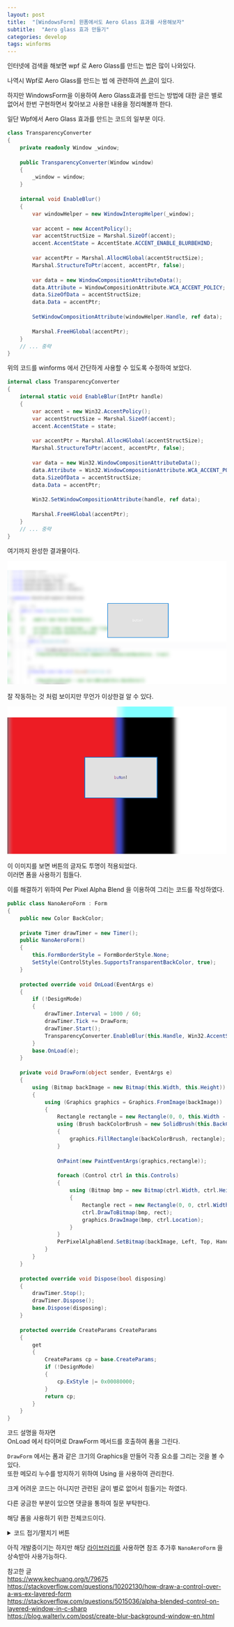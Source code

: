```yaml
---
layout: post
title:  "[WindowsForm] 윈폼에서도 Aero Glass 효과를 사용해보자"
subtitle:  "Aero glass 효과 만들기"
categories: develop
tags: winforms
---
```


인터넷에 검색을 해보면 wpf 로 Aero Glass를 만드는 법은 많이 나와있다.

나역시 Wpf로 Aero Glass를 만드는 법 에 관련하여 [쓴 글](https://hot-key.github.io/develop/2019/09/29/dev-wpf-aeroglass/)이 있다.

하지만 WindowsForm을 이용하여 Aero Glass효과를 만드는 방법에 대한 글은 별로 없어서 한번 구현하면서 찾아보고 사용한 내용을 정리해볼까 한다. 

일단 Wpf에서 Aero Glass 효과를 만드는 코드의 일부분 이다.

```csharp
class TransparencyConverter
{
    private readonly Window _window;

    public TransparencyConverter(Window window)
    {
        _window = window;
    }

    internal void EnableBlur()
    {
        var windowHelper = new WindowInteropHelper(_window);

        var accent = new AccentPolicy();
        var accentStructSize = Marshal.SizeOf(accent);
        accent.AccentState = AccentState.ACCENT_ENABLE_BLURBEHIND;

        var accentPtr = Marshal.AllocHGlobal(accentStructSize);
        Marshal.StructureToPtr(accent, accentPtr, false);

        var data = new WindowCompositionAttributeData();
        data.Attribute = WindowCompositionAttribute.WCA_ACCENT_POLICY;
        data.SizeOfData = accentStructSize;
        data.Data = accentPtr;

        SetWindowCompositionAttribute(windowHelper.Handle, ref data);

        Marshal.FreeHGlobal(accentPtr);
    }
    // ... 중략
}
```

위의 코드를 winforms 에서 간단하게 사용할 수 있도록 수정하여 보았다.

```csharp
internal class TransparencyConverter
{
    internal static void EnableBlur(IntPtr handle)
    {
        var accent = new Win32.AccentPolicy();
        var accentStructSize = Marshal.SizeOf(accent);
        accent.AccentState = state;

        var accentPtr = Marshal.AllocHGlobal(accentStructSize);
        Marshal.StructureToPtr(accent, accentPtr, false);

        var data = new Win32.WindowCompositionAttributeData();
        data.Attribute = Win32.WindowCompositionAttribute.WCA_ACCENT_POLICY;
        data.SizeOfData = accentStructSize;
        data.Data = accentPtr;

        Win32.SetWindowCompositionAttribute(handle, ref data);

        Marshal.FreeHGlobal(accentPtr);
    }
    // ... 중략
}
```

여기까지 완성한 결과물이다.

![기존방식](/assets/img/dev/winforms/aeroglass/form1.png)

잘 작동하는 것 처럼 보이지만 무언가 이상한걸 알 수 있다.


![기존방식](/assets/img/dev/winforms/aeroglass/form2.png)

이 이미지를 보면 버튼의 글자도 투명이 적용되었다.  
이러면 폼을 사용하기 힘들다.

이를 해결하기 위하여 Per Pixel Alpha Blend 을 이용하여 그리는 코드를 작성하였다. 

```csharp
public class NanoAeroForm : Form
{
    public new Color BackColor;

    private Timer drawTimer = new Timer();
    public NanoAeroForm()
    {
        this.FormBorderStyle = FormBorderStyle.None;
        SetStyle(ControlStyles.SupportsTransparentBackColor, true);
    }

    protected override void OnLoad(EventArgs e)
    {
        if (!DesignMode)
        {
            drawTimer.Interval = 1000 / 60;
            drawTimer.Tick += DrawForm;
            drawTimer.Start();
            TransparencyConverter.EnableBlur(this.Handle, Win32.AccentState.ACCENT_ENABLE_BLURBEHIND);
        }
        base.OnLoad(e);
    }

    private void DrawForm(object sender, EventArgs e)
    {
        using (Bitmap backImage = new Bitmap(this.Width, this.Height))
        {
            using (Graphics graphics = Graphics.FromImage(backImage))
            {
                Rectangle rectangle = new Rectangle(0, 0, this.Width - 1, this.Height - 1);
                using (Brush backColorBrush = new SolidBrush(this.BackColor))
                {
                    graphics.FillRectangle(backColorBrush, rectangle);
                }

                OnPaint(new PaintEventArgs(graphics,rectangle));

                foreach (Control ctrl in this.Controls)
                {
                    using (Bitmap bmp = new Bitmap(ctrl.Width, ctrl.Height))
                    {
                        Rectangle rect = new Rectangle(0, 0, ctrl.Width, ctrl.Height);
                        ctrl.DrawToBitmap(bmp, rect);
                        graphics.DrawImage(bmp, ctrl.Location);
                    }
                }
                PerPixelAlphaBlend.SetBitmap(backImage, Left, Top, Handle);
            }
        }
    }

    protected override void Dispose(bool disposing)
    {
        drawTimer.Stop();
        drawTimer.Dispose();
        base.Dispose(disposing);
    }

    protected override CreateParams CreateParams
    {
        get
        {
            CreateParams cp = base.CreateParams;
            if (!DesignMode)
            {
                cp.ExStyle |= 0x00080000;
            }
            return cp;
        }
    }
}
```

코드 설명을 하자면  
OnLoad 에서 타이머로 DrawForm 메서드를 호출하여 폼을 그린다.

`DrawForm` 에서는 폼과 같은 크기의 Graphics을 만들어 각종 요소를 그리는 것을 볼 수 있다.  
또한 메모리 누수를 방지하기 위하여 Using 을 사용하여 관리한다.


크게 어려운 코드는 아니지만 관련된 글이 별로 없어서 힘들기는 하였다.


다른 궁금한 부분이 있으면 댓글을 통하여 질문 부탁한다.

해당 폼을 사용하기 위한 전체코드이다.
<details>
<summary>코드 접기/펼치기 버튼</summary>
<div markdown="1">

// NanoAeroForm.cs
public class NanoAeroForm : Form
{
    public new Color BackColor;

    private Timer drawTimer = new Timer();
    public NanoAeroForm()
    {
        this.FormBorderStyle = FormBorderStyle.None;
        SetStyle(ControlStyles.SupportsTransparentBackColor, true);
    }

    protected override void OnLoad(EventArgs e)
    {
        if (!DesignMode)
        {
            drawTimer.Interval = 1000 / 60;
            drawTimer.Tick += DrawForm;
            drawTimer.Start();
            TransparencyConverter.EnableBlur(this.Handle, Win32.AccentState.ACCENT_ENABLE_BLURBEHIND);
        }
        base.OnLoad(e);
    }

    private void DrawForm(object sender, EventArgs e)
    {
        using (Bitmap backImage = new Bitmap(this.Width, this.Height))
        {
            using (Graphics graphics = Graphics.FromImage(backImage))
            {
                Rectangle rectangle = new Rectangle(0, 0, this.Width - 1, this.Height - 1);
                using (Brush backColorBrush = new SolidBrush(this.BackColor))
                {
                    graphics.FillRectangle(backColorBrush, rectangle);
                }

                OnPaint(new PaintEventArgs(graphics,rectangle));

                foreach (Control ctrl in this.Controls)
                {
                    using (Bitmap bmp = new Bitmap(ctrl.Width, ctrl.Height))
                    {
                        Rectangle rect = new Rectangle(0, 0, ctrl.Width, ctrl.Height);
                        ctrl.DrawToBitmap(bmp, rect);
                        graphics.DrawImage(bmp, ctrl.Location);
                    }
                }
                PerPixelAlphaBlend.SetBitmap(backImage, Left, Top, Handle);
            }
        }
    }

    protected override void Dispose(bool disposing)
    {
        drawTimer.Stop();
        drawTimer.Dispose();
        base.Dispose(disposing);
    }

    protected override CreateParams CreateParams
    {
        get
        {
            CreateParams cp = base.CreateParams;
            if (!DesignMode)
            {
                cp.ExStyle |= 0x00080000;
            }
            return cp;
        }
    }
}

// Win32.cs
internal class Win32
{
    public enum Bool
    {
        False = 0,
        True
    };


    [StructLayout(LayoutKind.Sequential)]
    public struct Point
    {
        public Int32 x;
        public Int32 y;

        public Point(Int32 x, Int32 y) { this.x = x; this.y = y; }
    }


    [StructLayout(LayoutKind.Sequential)]
    public struct Size
    {
        public Int32 cx;
        public Int32 cy;

        public Size(Int32 cx, Int32 cy) { this.cx = cx; this.cy = cy; }
    }


    [StructLayout(LayoutKind.Sequential, Pack = 1)]
    struct ARGB
    {
        public byte Blue;
        public byte Green;
        public byte Red;
        public byte Alpha;
    }


    [StructLayout(LayoutKind.Sequential, Pack = 1)]
    public struct BLENDFUNCTION
    {
        public byte BlendOp;
        public byte BlendFlags;
        public byte SourceConstantAlpha;
        public byte AlphaFormat;
    }


    public const Int32 ULW_COLORKEY = 0x00000001;
    public const Int32 ULW_ALPHA = 0x00000002;
    public const Int32 ULW_OPAQUE = 0x00000004;

    public const byte AC_SRC_OVER = 0x00;
    public const byte AC_SRC_ALPHA = 0x01;


    [DllImport("user32.dll", ExactSpelling = true, SetLastError = true)]
    public static extern Bool UpdateLayeredWindow(IntPtr hwnd, IntPtr hdcDst, ref Point pptDst, ref Size psize, IntPtr hdcSrc, ref Point pprSrc, Int32 crKey, ref BLENDFUNCTION pblend, Int32 dwFlags);

    [DllImport("user32.dll", ExactSpelling = true, SetLastError = true)]
    public static extern IntPtr GetDC(IntPtr hWnd);

    [DllImport("user32.dll", ExactSpelling = true)]
    public static extern int ReleaseDC(IntPtr hWnd, IntPtr hDC);

    [DllImport("gdi32.dll", ExactSpelling = true, SetLastError = true)]
    public static extern IntPtr CreateCompatibleDC(IntPtr hDC);

    [DllImport("gdi32.dll", ExactSpelling = true, SetLastError = true)]
    public static extern Bool DeleteDC(IntPtr hdc);

    [DllImport("gdi32.dll", ExactSpelling = true)]
    public static extern IntPtr SelectObject(IntPtr hDC, IntPtr hObject);

    [DllImport("gdi32.dll", ExactSpelling = true, SetLastError = true)]
    public static extern Bool DeleteObject(IntPtr hObject);


    public const int WM_NCLBUTTONDOWN = 0xA1;
    public const int HT_CAPTION = 0x2;

    [System.Runtime.InteropServices.DllImport("user32.dll")]
    public static extern int SendMessage(IntPtr hWnd, int Msg, int wParam, int lParam);

    [System.Runtime.InteropServices.DllImport("user32.dll")]
    public static extern bool ReleaseCapture();

    [DllImport("user32.dll")]
    internal static extern int SetWindowCompositionAttribute(IntPtr hwnd, ref WindowCompositionAttributeData data);

    [StructLayout(LayoutKind.Sequential)]
    internal struct WindowCompositionAttributeData
    {
        public WindowCompositionAttribute Attribute;
        public IntPtr Data;
        public int SizeOfData;
    }

    internal enum WindowCompositionAttribute
    {
        // ...
        WCA_ACCENT_POLICY = 19
        // ...
    }

    internal enum AccentState
    {
        ACCENT_DISABLED = 0,
        ACCENT_ENABLE_GRADIENT = 1,
        ACCENT_ENABLE_TRANSPARENTGRADIENT = 2,
        ACCENT_ENABLE_BLURBEHIND = 3,
        ACCENT_INVALID_STATE = 4
    }

    [StructLayout(LayoutKind.Sequential)]
    internal struct AccentPolicy
    {
        public AccentState AccentState;
        public int AccentFlags;
        public int GradientColor;
        public int AnimationId;
    }
}

// TransparencyConverter.cs
internal class TransparencyConverter
{
    internal static void EnableBlur(IntPtr handle, Win32.AccentState state = Win32.AccentState.ACCENT_ENABLE_TRANSPARENTGRADIENT)
    {
        var accent = new Win32.AccentPolicy();
        var accentStructSize = Marshal.SizeOf(accent);
        accent.AccentState = state;

        var accentPtr = Marshal.AllocHGlobal(accentStructSize);
        Marshal.StructureToPtr(accent, accentPtr, false);

        var data = new Win32.WindowCompositionAttributeData();
        data.Attribute = Win32.WindowCompositionAttribute.WCA_ACCENT_POLICY;
        data.SizeOfData = accentStructSize;
        data.Data = accentPtr;

        Win32.SetWindowCompositionAttribute(handle, ref data);

        Marshal.FreeHGlobal(accentPtr);
    }
}

// PerPixelAlphaBlend.cs
internal static class PerPixelAlphaBlend
{
    public static void SetBitmap(Bitmap bitmap, int left, int top, IntPtr handle)
    {
        SetBitmap(bitmap, 255, left, top, handle);
    }

    public static void SetBitmap(Bitmap bitmap, byte opacity, int left, int top, IntPtr handle)
    {
        if (bitmap.PixelFormat != PixelFormat.Format32bppArgb)
            throw new ApplicationException("The bitmap must be 32ppp with alpha-channel.");


        IntPtr screenDc = Win32.GetDC(IntPtr.Zero);
        IntPtr memDc = Win32.CreateCompatibleDC(screenDc);
        IntPtr hBitmap = IntPtr.Zero;
        IntPtr oldBitmap = IntPtr.Zero;

        try
        {
            hBitmap = bitmap.GetHbitmap(Color.FromArgb(0));
            oldBitmap = Win32.SelectObject(memDc, hBitmap);

            Win32.Size size = new Win32.Size(bitmap.Width, bitmap.Height);
            Win32.Point pointSource = new Win32.Point(0, 0);
            Win32.Point topPos = new Win32.Point(left, top);
            Win32.BLENDFUNCTION blend = new Win32.BLENDFUNCTION();
            blend.BlendOp = Win32.AC_SRC_OVER;
            blend.BlendFlags = 0;
            blend.SourceConstantAlpha = opacity;
            blend.AlphaFormat = Win32.AC_SRC_ALPHA;

            Win32.UpdateLayeredWindow(handle, screenDc, ref topPos, ref size, memDc, ref pointSource, 0, ref blend, Win32.ULW_ALPHA);
        }
        finally
        {
            Win32.ReleaseDC(IntPtr.Zero, screenDc);
            if (hBitmap != IntPtr.Zero)
            {
                Win32.SelectObject(memDc, oldBitmap);
                Win32.DeleteObject(hBitmap);
            }

            Win32.DeleteDC(memDc);
        }
    }
}

</div>
</details>

아직 개발중이기는 하지만 해당 [라이브러리를](https://github.com/Hot-key/NanoFormFramework) 사용하면 참조 추가후 `NanoAeroForm` 을 상속받아 사용가능하다.



참고한 글  
https://www.kechuang.org/t/79675  
https://stackoverflow.com/questions/10202130/how-draw-a-control-over-a-ws-ex-layered-form  
https://stackoverflow.com/questions/5015036/alpha-blended-control-on-layered-window-in-c-sharp  
https://blog.walterlv.com/post/create-blur-background-window-en.html  